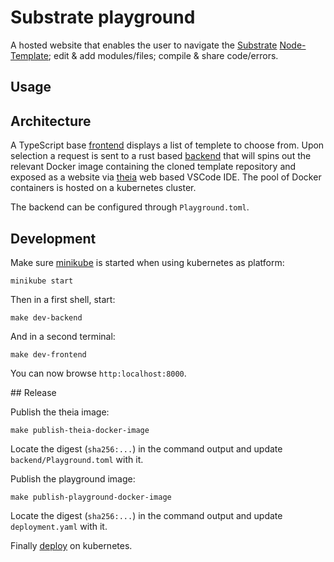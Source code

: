 # Substrate playground

A hosted website that enables the user to navigate the [Substrate](https://github.com/paritytech/substrate) [Node-Template](https://github.com/paritytech/substrate/tree/master/node-template); edit & add modules/files; compile & share code/errors.

## Usage


## Architecture

A TypeScript base [frontend](/frontend) displays a list of templete to choose from. Upon selection a request is sent to a rust based [backend](/backend) that will spins out the relevant Docker image containing the cloned template repository and exposed as a website via [theia](https://www.theia-ide.org/) web based VSCode IDE. The pool of Docker containers is hosted on a kubernetes cluster. 

The backend can be configured through `Playground.toml`.

## Development

Make sure [minikube](https://minikube.sigs.k8s.io/) is started when using kubernetes as platform:

```
minikube start
```

Then in a first shell, start:

```
make dev-backend
```

And in a second terminal:

```
make dev-frontend
```

You can now browse `http:localhost:8000`.

## Release

Publish the theia image:

```
make publish-theia-docker-image
```

Locate the digest (`sha256:...`) in the command output and update `backend/Playground.toml` with it.

Publish the playground image:

```
make publish-playground-docker-image
```

Locate the digest (`sha256:...`) in the command output and update `deployment.yaml` with it.

Finally [deploy](docs/deployment.md) on kubernetes.